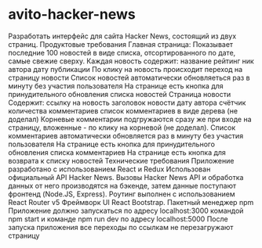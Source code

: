 # avito-hacker-news
Разработать интерфейс для сайта Hacker News, состоящий из двух страниц.
Продуктовые требования
Главная страница:
Показывает последние 100 новостей в виде списка, отсортированного по дате, самые свежие сверху.
Каждая новость содержит:
название
рейтинг
ник автора
дату публикации
По клику на новость происходит переход на страницу новости
Список новостей автоматически обновляеться раз в минуту без участия пользователя
На странице есть кнопка для принудительного обновления списка новостей
Страница новости
Содержит:
ссылку на новость
заголовок новости
дату
автора
счётчик количества комментариев
список комментариев в виде дерева (не доделал)
Корневые комментарии подгружаются сразу же при входе на страницу, вложенные - по клику на корневой (не доделал).
Список комментариев автоматически обновляется раз в минуту без участия пользователя
На странице есть кнопка для принудительного обновления списка комментариев
На странице есть кнопка для возврата к списку новостей
Технические требования
Приложение разработано с использованием React и Redux
Использован официальный API Hacker News. Вызовы Hacker News API и обработка данных от него производятся на бэкенде, затем данные поступают фронтенд (Node.JS, Express).
Роутинг выполнен с использованием React Router v5
Фреймворк UI React Bootstrap.
Пакетный менеджер npm
Приложение должно запускаться по адресу localhost:3000 командой npm start и команде npm run dev по адресу localhost:5000
После запуска приложения все переходы по ссылкам не перезагружают страницу

